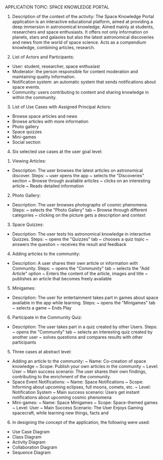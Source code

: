 APPLICATION TOPIC: SPACE KNOWLEDGE PORTAL
1. Description of the context of the activity:
The Space Knowledge Portal application is an interactive educational platform, aimed at providing a deep immersion in astronomical knowledge.
Aimed mainly at students, researchers and space enthusiasts. It offers not only information on planets, stars and galaxies but also the latest
astronomical discoveries and news from the world of space science. Acts as a compendium knowledge, combining articles, research.

3. List of Actors and Participants:
  - User: student, researcher, space enthusiast
  - Moderator: the person responsible for content moderation and maintaining quality Information.
  - Notification system: an automatic system that sends notifications about space events.
  - Community: users contributing to content and sharing knowledge in within the community.

3. List of Use Cases with Assigned Principal Actors:
  - Browse space articles and news 
  - Browse articles with more information 
  - Photo gallery
  - Space quizzes 
  - Mini-games 
  - Social section

4. Six selected use cases at the user goal level:
  1) Viewing Articles:
  - Description: The user browses the latest articles on astronomical discover. Steps:
    ~ user opens the app
    ~ selects the "Discoveries" section
    ~ Browse through available articles
    ~ clicks on an interesting article
    ~ Reads detailed information
  2) Photo Gallery:
  - Description: The user browses photographs of cosmic phenomena. Steps:
    ~ selects the "Photo Gallery" tab
    ~ Browse through different categories
    ~ clicking on the picture gets a description and context
  3) Space Quizzes:
  - Description: The user tests his astronomical knowledge in interactive Quizzes. Steps:
    ~ opens the "Quizzes" tab
    ~ chooses a quiz topic
    ~ answers the question
    ~ receives the result and feedback
  4) Adding articles to the community:
  - Description: A user shares their own article or information with Community. Steps:
    ~ opens the "Community" tab
    ~ selects the "Add Article" option
    ~ Enters the content of the article, images and title
    ~ publishes an article that becomes freely available
  5) Minigames:
  - Description: The user for entertainment takes part in games about space available in the app while learning. Steps:
    ~ opens the "Minigames" tab
    ~ selects a game
    ~ Ends Play
  6) Participate in the Community Quiz:
  - Description: The user takes part in a quiz created by other Users. Steps:
    ~ opens the "Community" tab
    ~ selects an interesting quiz created by another user
    ~ solves questions and compares results with other participants

5. Three cases at abstract level:
  - Adding an article to the community:
    ~ Name: Co-creation of space knowledge
    ~ Scope: Publish your own articles in the community
    ~ Level: User
    ~ Main success scenario: The user shares their own findings, contributing to the enrichment of the community.
  - Space Event Notifications:
    ~ Name: Space Notifications
    ~ Scope: Informing about upcoming eclipses, full moons, comets, etc.
    ~ Level: Notification System
    ~ Main success scenario: Users get instant notifications about upcoming cosmic phenomena
  - Mini-games:
    ~ Name: Space Minigames
    ~ Scope: Space-themed games
    ~ Level: User
    ~ Main Success Scenario: The User Enjoys Gaming spacecraft, while learning new things, facts and

6. In designing the concept of the application, the following were used:
  - Use Case Diagram
  - Class Diagram
  - Activity Diagram
  - Collaboration Diagram
  - Sequence Diagram


